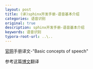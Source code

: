 ```yaml
---
layout: post
title: (译)sphinx开发手册-语音基本介绍
categories: 语音识别
original: true
description: sphinx开发手册-语音基本介绍
keywords: 语音识别
typora-root-url: ..\..
---
```




[1]:http://cmusphinx.sourceforge.net/wiki/tutorial
[2]:/images/speech/waveform.png
[3]:http://blog.csdn.net/zouxy09/article/details/7941055

[官网][1]手册译文-"Basic concepts of speech"

参考这篇[博文][3]翻译











